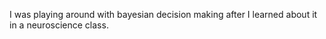 
I was playing around with bayesian decision making after I learned about it in a neuroscience class.

